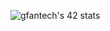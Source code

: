 <p align:"center">
<img src="https://badge42.vercel.app/api/v2/cli4ewy24004008l5khlx82tq/stats?cursusId=21&coalitionId=284" alt="gfantech's 42 stats" /></a> </div>
</p>
